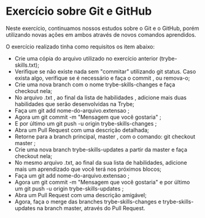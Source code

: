# Exercício sobre Git e GitHub

Neste exercício, continuamos nossos estudos sobre o Git e o GitHub, porém utilizando novas ações em ambos através de novos comandos aprendidos.

O exercício realizado tinha como requisitos os item abaixo:
 - Crie uma cópia do arquivo utilizado no exercício anterior (trybe-skills.txt);
 - Verifique se não existe nada sem "commitar" utilizando git status. Caso exista algo, verifique se é necessário e faça o commit , ou remova-o;
 - Crie uma nova branch com o nome trybe-skills-changes e faça checkout nela;
 - No arquivo .txt , ao final da lista de habilidades , adicione mais duas habilidades que serão desenvolvidas na Trybe;
 - Faça um git add nome-do-arquivo.extensao ;
 - Agora um git commit -m "Mensagem que você gostaria" ;
 - E por último um git push -u origin trybe-skills-changes ;
 - Abra um Pull Request com uma descrição detalhada;
 - Retorne para a branch principal, master , com o comando: git checkout master ;
 - Crie uma nova branch trybe-skills-updates a partir da master e faça checkout nela;
 - No mesmo arquivo .txt, ao final da sua lista de habilidades, adicione mais um aprendizado que você terá nos próximos blocos;
 - Faça um git add nome-do-arquivo.extensao ;
 - Agora um git commit -m "Mensagem que você gostaria" e por último um git push -u origin trybe-skills-updates ;
 - Abra um Pull Request com uma descrição amigável;
 - Agora, faça o merge das branches trybe-skills-changes e trybe-skills-updates na branch master, através do Pull Request.
